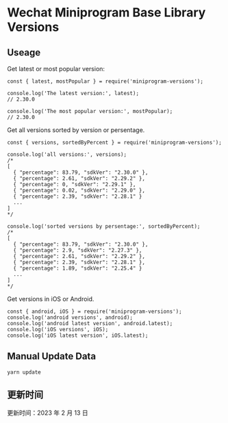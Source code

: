 
# Wechat Miniprogram Base Library Versions

## Useage

Get latest or most popular version:

```;
const { latest, mostPopular } = require('miniprogram-versions');

console.log('The latest version:', latest);
// 2.30.0

console.log('The most popular version:', mostPopular);
// 2.30.0

```

Get all versions sorted by version or persentage.

```
const { versions, sortedByPercent } = require('miniprogram-versions');

console.log('all versions:', versions);
/*
[
  { "percentage": 83.79, "sdkVer": "2.30.0" },
  { "percentage": 2.61, "sdkVer": "2.29.2" },
  { "percentage": 0, "sdkVer": "2.29.1" },
  { "percentage": 0.02, "sdkVer": "2.29.0" },
  { "percentage": 2.39, "sdkVer": "2.28.1" }
  ...
]
*/

console.log('sorted versions by persentage:', sortedByPercent);
/*
[
  { "percentage": 83.79, "sdkVer": "2.30.0" },
  { "percentage": 2.9, "sdkVer": "2.27.3" },
  { "percentage": 2.61, "sdkVer": "2.29.2" },
  { "percentage": 2.39, "sdkVer": "2.28.1" },
  { "percentage": 1.89, "sdkVer": "2.25.4" }
  ...
]
*/
```

Get versions in iOS or Android.

```
const { android, iOS } = require('miniprogram-versions');
console.log('android versions', android);
console.log('android latest version', android.latest);
console.log('iOS versions', iOS);
console.log('iOS latest version', iOS.latest);
```

## Manual Update Data

```
yarn update
```

## 更新时间

更新时间：2023 年 2 月 13 日
